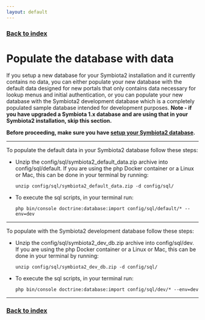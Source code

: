 ```yaml
---
layout: default
---
```


### [Back to index](../index.html)

# Populate the database with data

If you setup a new database for your Symbiota2 installation and it currently contains no data, you can either 
populate your new database with the default data designed for new portals that only contains data necessary for lookup 
menus and initial authentication, or you can populate your new database with the Symbiota2 development database which
is a completely populated sample database intended for development purposes. **Note - if you have upgraded a Symbiota 1.x
database and are using that in your Symbiota2 installation, skip this section.**

**Before proceeding, make sure you have [setup your Symbiota2 database](./setup_symbiota2_database.html).**

* * *

To populate the default data in your Symbiota2 database follow these steps:
- Unzip the config/sql/symbiota2_default_data.zip archive into config/sql/default. If you are using the php Docker 
    container or a Linux or Mac, this can be done in your terminal by running:
    ```shell
    unzip config/sql/symbiota2_default_data.zip -d config/sql/
    ```
- To execute the sql scripts, in your terminal run:
    ```shell
    php bin/console doctrine:database:import config/sql/default/* --env=dev
    ```

* * *

To populate with the Symbiota2 development database follow these steps:
- Unzip the config/sql/symbiota2_dev_db.zip archive into config/sql/dev. If you are using the php Docker 
    container or a Linux or Mac, this can be done in your terminal by running:
    ```shell
    unzip config/sql/symbiota2_dev_db.zip -d config/sql/
    ```
- To execute the sql scripts, in your terminal run:
    ```shell
    php bin/console doctrine:database:import config/sql/dev/* --env=dev
    ```

* * *

### [Back to index](../index.html)
